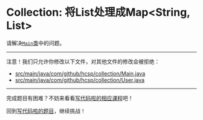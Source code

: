 # Collection: 将List<User>处理成Map<String, List<User>>

请解决[`Main`类](https://github.com/hcsp/collect-string-to-list-map/blob/master/src/main/java/com/github/hcsp/collection/Main.java)中的问题。

-----
注意！我们只允许你修改以下文件，对其他文件的修改会被拒绝：
- [src/main/java/com/github/hcsp/collection/Main.java](https://github.com/hcsp/collect-string-to-list-map/blob/master/src/main/java/com/github/hcsp/collection/Main.java)
- [src/main/java/com/github/hcsp/collection/User.java](https://github.com/hcsp/collect-string-to-list-map/blob/master/src/main/java/com/github/hcsp/collection/User.java)
-----


完成题目有困难？不妨来看看[写代码啦的相应课程](https://xiedaimala.com/tasks/661cd7ab-7fea-47d0-8e11-555d6fca751d)吧！

回到[写代码啦的题目](https://xiedaimala.com/tasks/661cd7ab-7fea-47d0-8e11-555d6fca751d/quizzes/6c87ef57-7f06-4af2-9112-86dd27ff099d)，继续挑战！

